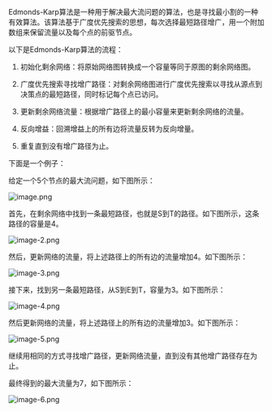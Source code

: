 

Edmonds-Karp算法是一种用于解决最大流问题的算法，也是寻找最小割的一种有效算法。该算法基于广度优先搜索的思想，每次选择最短路径增广，用一个附加数组来保留流量以及每个点的前驱节点。


以下是Edmonds-Karp算法的流程：

1. 初始化剩余网络：将原始网络图转换成一个容量等同于原图的剩余网络图。

2. 广度优先搜索寻找增广路径：对剩余网络图进行广度优先搜索以寻找从源点到决策点的最短路径，同时标记每个点已访问。

3. 更新剩余网络流量：根据增广路径上的最小容量来更新剩余网络的流量。

4. 反向增益：回溯增益上的所有边将流量反转为反向增量。

5. 重复直到没有增广路径为止。

下面是一个例子：

给定一个5个节点的最大流问题，如下图所示：

![image.png](attachment:image.png)


首先，在剩余网络中找到一条最短路径，也就是S到T的路径。如下图所示，这条路径的容量是4。

![image-2.png](attachment:image-2.png)


然后，更新网络的流量，将上述路径上的所有边的流量增加4。如下图所示：

![image-3.png](attachment:image-3.png)


接下来，找到另一条最短路径，从S到E到T，容量为3。如下图所示：

![image-4.png](attachment:image-4.png)


然后更新网络的流量，将上述路径上的所有边的流量增加3。如下图所示：

![image-5.png](attachment:image-5.png)


继续用相同的方式寻找增广路径，更新网络流量，直到没有其他增广路径存在为止。

最终得到的最大流量为7，如下图所示：

![image-6.png](attachment:image-6.png)